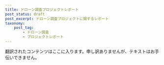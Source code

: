 ```yaml
---
title: ドローン調査プロジェクトレポート
post_status: draft
post_excerpt: ドローン調査プロジェクトに関するレポート
taxonomy:
    post_tag:
        - ドローン調査
        - プロジェクトレポート
---
```


翻訳されたコンテンツはここに入ります。申し訳ありませんが、テキストはお手伝いできません。